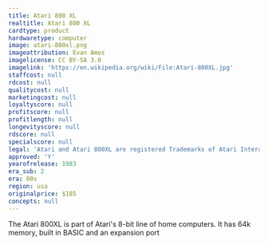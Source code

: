 ```yaml
---
title: Atari 800 XL
realtitle: Atari 800 XL
cardtype: product
hardwaretype: computer
image: atari-800xl.png
imageattribution: Evan Amos
imagelicense: CC BY-SA 3.0
imagelink: 'https://en.wikipedia.org/wiki/File:Atari-800XL.jpg'
staffcost: null
rdcost: null
qualitycost: null
marketingcost: null
loyaltyscore: null
profitscore: null
profitlength: null
longevityscore: null
rdscore: null
specialscore: null
legal: 'Atari and Atari 800XL are registered Trademarks of Atari Interactive, Inc.'
approved: 'Y'
yearofrelease: 1983
era_sub: 2
era: 80s
region: usa
originalprice: $185
concepts: null
---
```


The Atari 800XL is part of Atari's 8-bit line of home computers. It has 64k memory, built in BASIC and an expansion port
